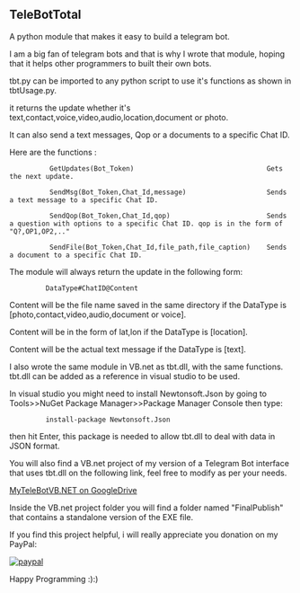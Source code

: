 ## TeleBotTotal
A python module that makes it easy to build a telegram bot.

I am a big fan of telegram bots and that is why I wrote that module, hoping that it helps other programmers to built their own bots.

tbt.py can be imported to any python script to use it's functions as shown in tbtUsage.py.

it returns the update whether it's text,contact,voice,video,audio,location,document or photo.

It can also send a text messages, Qop or a documents to a specific Chat ID.

Here are the functions :

              
              GetUpdates(Bot_Token)                                 Gets the next update.
              
              SendMsg(Bot_Token,Chat_Id,message)                    Sends a text message to a specific Chat ID.
              
              SendQop(Bot_Token,Chat_Id,qop)                        Sends a question with options to a specific Chat ID. qop is in the form of "Q?,OP1,OP2,.."    
              
              SendFile(Bot_Token,Chat_Id,file_path,file_caption)    Sends a document to a specific Chat ID.
              
                

The module will always return the update in the following form:
 
             DataType#ChatID@Content

Content will be the file name saved in the same directory if the DataType is [photo,contact,video,audio,document or voice].

Content will be in the form of lat,lon if the DataType is [location].

Content will be the actual text message if the DataType is [text].

I also wrote the same module in VB.net as tbt.dll, with the same functions. tbt.dll can be added as a reference in visual studio to be used.

In visual studio you might need to install Newtonsoft.Json by going to Tools>>NuGet Package Manager>>Package Manager Console then type:

             install-package Newtonsoft.Json
             
then hit Enter, this package is needed to allow tbt.dll to deal with data in JSON format.

You will also find a VB.net project of my version of a Telegram Bot interface that uses tbt.dll on the following link, feel free to modify as per your needs.

  [MyTeleBotVB.NET on GoogleDrive](https://drive.google.com/file/d/1ym0Utu9UKmrwzkKgIEbjsghkJVdj2Fc3/view?usp=sharing)
  
Inside the VB.net project folder you will find a folder named "FinalPublish" that contains a standalone version of the EXE file.

If you find this project helpful, i will really appreciate you donation on my PayPal:
  
  [![paypal](https://www.paypalobjects.com/en_US/i/btn/btn_donate_SM.gif)](https://www.paypal.com/donate?hosted_button_id=29JX5NN5E6BAS)


Happy Programming :):)

        

